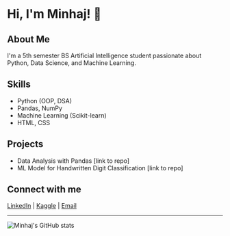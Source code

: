 # Hi, I'm Minhaj! 👋

## About Me
I'm a 5th semester BS Artificial Intelligence student passionate about Python, Data Science, and Machine Learning.

## Skills
- Python (OOP, DSA)
- Pandas, NumPy
- Machine Learning (Scikit-learn)
- HTML, CSS

## Projects
- Data Analysis with Pandas [link to repo]
- ML Model for Handwritten Digit Classification [link to repo]

## Connect with me
[LinkedIn](https://linkedin.com/in/yourprofile) | [Kaggle](https://kaggle.com/yourprofile) | [Email](mailto:your.email@example.com)

---

![Minhaj's GitHub stats](https://github-readme-stats.vercel.app/api?username=minhajasghar&show_icons=true&theme=radical)

